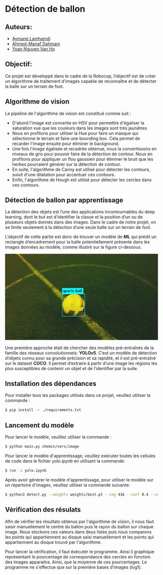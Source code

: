 # Détection de ballon

## Auteurs:

-   [Aymane Lamhamdi](Aymane.Lamhamdi@enseirb-matmeca.fr)
-   [Ahmed-Manaf Dahmani](Ahmed-manaf.Dahmani@enseirb-matmeca.fr)
-   [Yoan Nguyen Van Ho](yoan.nguyen_van_ho@bordeaux-inp.fr)

## Objectif:

Ce projet est développé dans le cadre de la Robocup, l’objectif est de créer un algorithme de traitement d’images capable de reconnaître et de détecter la balle sur un terrain de foot. 

## Algorithme de vision

Le pipeline de l'algorithme de vision est constitué comme suit :

- D'abord l'image est convertie en HSV pour permettre d'égaliser la saturation vue que les couleurs dans les images sont très jaunâtres
- Nous en profitons pour utiliser la Hue pour faire un masque qui sélectionne le terrain et faire une bounding box. Cela permet de recarder l'image ensuite pour éliminer le background.
- Une fois l'image égalisée et recadrée obtenue, nous la convertissons en niveaux de gris pour pouvoir faire de la détection de contour. Nous en profitons pour appliquer un flou gaussien pour éliminer le bruit que les herbes pourraient générer sur la détection de contour.
- En suite, l'algorithme de Canny est utilisé pour détecter les contours, suivit d'une dilatation pour accentuer ces contours.
- Enfin, l'algorithme de Hough est utilisé pour détecter les cercles dans ces contours.

## Détection de ballon par apprentissage

La détection des objets est l’une des applications incontournables du deep learning, dont le but est d’identifier la classe et la position d’un ou de plusieurs objets donnés dans  des images. Dans le cadre de notre projet, on se limite seulement à la détection d’une seule balle sur un terrain de foot.

L’objectif de cette partie est donc de trouver un modèle de **ML** qui prédit un rectangle d’encadrement pour la balle potentiellement présente dans les images données au modèle, comme illustré sur la figure ci-dessous.

![](./ball_yolo.png)

Une première approche était de chercher des modèles pré-entraînés de la famille des réseaux convolutionnels: **YOLOv5**. C’est un modèle de détection d’objets connu pour sa grande précision et sa rapidité, et il est pré-entraîné sur le dataset **COCO**. Il permet d’extraire à partir d’une image les régions les plus susceptibles de contenir un objet et de l’identifier par la suite.


## Installation des dépendances 

Pour installer tous les packages utilisés dans ce projet, veuillez utiliser la commande :

```bash
$ pip install -r ./requirements.txt
```

## Lancement du modèle

Pour lancer le modèle, veuillez utiliser la commande :
   
```bash
$ python main.py chemin/vers/image
```

Pour lancer le modèle d'apprentissage, veuillez exécuter toutes les cellules de code dans le fichier *yolo.ipynb* en utilisant la commande:

```bash
$ run -i yolo.ipynb
```

Après avoir génèrer le modèle d'apprentissage, pour utiliser le modèle sur un répertoire d'images, veuillez utiliser la commande suivante:

```bash
$ python3 detect.py --weights weights/best.pt --img 416 --conf 0.4 --source chemine/vers/image
```

## Vérification des résulats 

Afin de vérifier les résultats obtenus par l'algorithme de vision, il nous faut saisir manuellement le centre du ballon puis le rayon du ballon sur chaque image. Nous stockons ces valeurs dans deux listes puis nous comparons les points qui appartiennent au disque saisi manuellement et les points qui appartiennent au disque trouvé par l'algorithme.

Pour lancer la vérification, il faut éxécuter le programme. Ainsi il graphique représentant le pourcentage de correspondance des cercles en fonction des images apparaitra. Ainsi, que la moyenne de ces pourcentages. Le programme ne s'effectue que sur la première bases d'images (log1).
